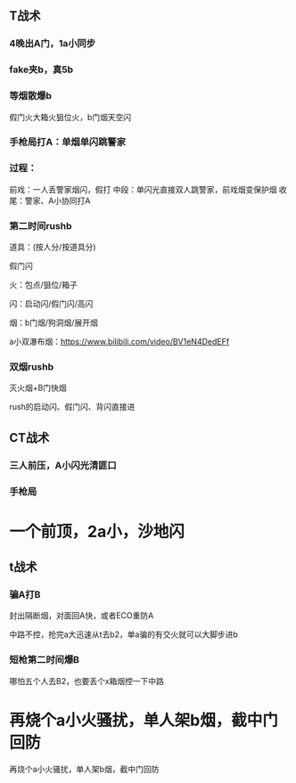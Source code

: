 ## T战术 

### 4晚出A门，1a小同步

### fake夹b，真5b

### 等烟散爆b

假门火大箱火狙位火，b门烟天空闪

### 手枪局打A：单烟单闪跳警家

### 过程：

前戏：一人丢警家烟闪，假打
中段：单闪光直接双人跳警家，前戏烟变保护烟
收尾：警家、A小协同打A

### 第二时间rushb

道具：(按人分/按道具分)

假门闪

火：包点/狙位/箱子

闪：启动闪/假门闪/高闪

烟：b门烟/狗洞烟/展开烟



a小双瀑布烟：https://www.bilibili.com/video/BV1eN4DedEFf



### 双烟rushb

灭火烟+B门快烟

rush的启动闪、假门闪、背闪直接进

## CT战术

### 三人前压，A小闪光清匪口

### 手枪局

一个前顶，2a小，沙地闪
=======
## t战术

### 骗A打B

封出隔断烟，对面回A快，或者ECO重防A

中路不控，抢完a大迅速从t去b2，单a骗的有交火就可以大脚步进b

### 短枪第二时间爆B

哪怕五个人去B2，也要丢个x箱烟控一下中路

再烧个a小火骚扰，单人架b烟，截中门回防
=======
再烧个a小火骚扰，单人架b烟，截中门回防
